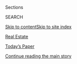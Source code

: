 <div id="app">

<div>

<div class="NYTAppHideMasthead css-zz1s19 e1suatyy0">

<div class="section css-ui9rw0 e1suatyy2">

<div class="css-11hrj97 er09x8g0">

<div class="css-6n7j50">

</div>

<span class="css-1dv1kvn">Sections</span>

<div class="css-10488qs">

<span class="css-1dv1kvn">SEARCH</span>

</div>

[Skip to content](#site-content)[Skip to site index](#site-index)

</div>

<div id="masthead-section-label" class="css-1fnb9ct eaxe0e00">

[Real
Estate](https://www.nytimes3xbfgragh.onion/section/realestate)

</div>

<div class="css-10698na e1huz5gh0">

</div>

</div>

<div id="masthead-bar-one" class="section hasLinks css-15hmgas e1csuq9d3">

<div class="css-uqyvli e1csuq9d0">

</div>

<div class="css-1uqjmks e1csuq9d1">

</div>

<div class="css-9e9ivx">

[](https://myaccount.nytimes3xbfgragh.onion/auth/login?response_type=cookie&client_id=vi)

</div>

<div class="css-1bvtpon e1csuq9d2">

[Today’s Paper](https://www.nytimes3xbfgragh.onion/section/todayspaper)

</div>

</div>

</div>

</div>

<div data-aria-hidden="false">

<div id="site-content" data-role="main">

<div class="css-1ffjgkm">

</div>

<div id="top-wrapper" class="css-15p45cc eaca97t0" type="top">

<div id="top-slug" class="css-19x0jxb eaca97t1" hidden="">

Advertisement

</div>

[Continue reading the main
story](#after-top)

<div class="ad top-wrapper" style="text-align:center;height:100%;display:block;min-height:90px">

<div id="top" class="place-ad" data-position="top" data-size-key="top">

</div>

</div>

<div id="after-top">

</div>

</div>

<div id="collection-realestate" class="section css-15h4p1b e9abtgs0">

<div class="css-1j21atc e1svk9qx1">

<div class="css-fmiefx e1svk9qx2">

<div class="css-1hk7r2m eu54l5x0">

<div id="sponsor-wrapper" class="css-7a1pgi eaca97t0" type="sponsor" hidden="">

<div id="sponsor-slug" class="css-1l4mleb eaca97t1" hidden="">

Supported by

</div>

[Continue reading the main
story](#after-sponsor)

<div id="sponsor" class="ad sponsor-wrapper" style="text-align:left;height:100%;display:block">

</div>

<div id="after-sponsor">

</div>

</div>

</div>

</div>

<div class="css-nfcc9b e1svk9qx3">

<div class="css-vl9dhg e1svk9qx5">

<div class="css-1nrhkj6 e1svk9qx6">

# Real Estate

<div class="follow-button-placeholder" data-collection-id="">

</div>

</div>

</div>

</div>

</div>

1.  [The High End](/realestate/the-high-end)
2.  [Find A Home](/real-estate/find-a-home)
3.  [Buy](/real-estate/homes-for-sale)
4.  [Rent](/real-estate/homes-for-rent)
5.  [Mortgage Calculator](/real-estate/mortgage-calculator)
6.  [Your Real Estate](/real-estate/my-real-estate)
7.  [List A
Home](https://nytimesads.gtspayments.com/)

<div class="css-4svvz1 ekkqrpp0">

<div id="collection-highlights-container" class="section css-18l1u7x e46isfb1">

<div class="css-gfgt40 ekkqrpp1">

## Highlights

1.  ![<span class="css-1nk1g0h e1oaj3zl2"><span class="css-1dv1kvn">Credit</span>Rob
    Dobi</span>](https://static01.graylady3jvrrxbe.onion/images/2020/09/06/realestate/06moving-coronawalk/06moving-coronawalk-videoLarge.jpg)
    
    <div class="css-10wtrbd">
    
    <div class="css-1dqkjed">
    
    [![](https://static01.graylady3jvrrxbe.onion/images/2020/09/06/realestate/06moving-coronawalk/06moving-coronawalk-thumbStandard.jpg)](/2020/09/04/realestate/nyc-office-move-closer.html)
    
    </div>
    
    ## [As Some New Yorkers Flee, Others Move Closer to the Office](/2020/09/04/realestate/nyc-office-move-closer.html)
    
    For workers who are required to be on-site, fear of public
    transportation has spurred a wave of demand for homes within walking
    distance of their
    jobs.
    
    <span class="css-me3p27"></span><span class="css-1dydysp e4e4i5l3"></span><span class="css-9voj2j">By
    <span class="css-1baulvz last-byline" itemprop="name">Joyce
    Cohen</span></span>
    
    </div>

2.  ![<span class="css-1nk1g0h e1oaj3zl2"><span class="css-1dv1kvn">Credit</span>September
    Dawn Bottoms/The New York
    Times</span>](https://static01.graylady3jvrrxbe.onion/images/2020/09/04/realestate/04bigticket4/merlin_176456073_11bb52b6-9c0b-4da6-847d-03dfabffda5d-jumbo.jpg)
    
    <div class="css-10wtrbd">
    
    <div class="css-1dqkjed">
    
    [![](https://static01.graylady3jvrrxbe.onion/images/2020/09/04/realestate/04bigticket4/04bigticket4-thumbStandard.jpg)](/2020/09/04/realestate/iranian-princess-townhouse-nyc-sales.html)
    
    </div>
    
    ### big ticket
    
    ## [The Manhattan Home of an Iranian Princess Finally Sells](/2020/09/04/realestate/iranian-princess-townhouse-nyc-sales.html)
    
    The seven-story brick and limestone mansion at 29 Beekman Place was
    bought by a real estate company for $11.5 million, a fraction of its
    original asking
    price.
    
    <span class="css-me3p27"></span><span class="css-1dydysp e4e4i5l3"></span><span class="css-9voj2j">By
    <span class="css-1baulvz last-byline" itemprop="name">Vivian
    Marino</span></span>
    
    </div>

3.  1.  ![<span class="css-1nk1g0h e1oaj3zl2"><span class="css-1dv1kvn">Credit</span>Josh
        Ritchie for The New York
        Times</span>](https://static01.graylady3jvrrxbe.onion/images/2020/09/06/realestate/01Florida4/01Florida4-videoLarge.jpg)
        
        <div class="css-10wtrbd">
        
        ## [Florida Attracts More Northerners](/2020/09/04/realestate/moving-to-florida.html)
        
        <div class="css-ajkwsy">
        
        [![](https://static01.graylady3jvrrxbe.onion/images/2020/09/06/realestate/01Florida4/01Florida4-thumbStandard.jpg)](/2020/09/04/realestate/moving-to-florida.html)
        
        </div>
        
        Since the beginning of the pandemic, home sales in parts of the
        Sunshine State have more than
        doubled.
        
        <span class="css-me3p27"></span><span class="css-1dydysp e4e4i5l3"></span><span class="css-9voj2j">By
        <span class="css-1baulvz last-byline" itemprop="name">Marcelle
        Sussman
        Fischler</span></span>
        
        </div>
    
    2.  ![<span class="css-1nk1g0h e1oaj3zl2"><span class="css-1dv1kvn">Credit</span>Hilary
        Swift for The New York
        Times</span>](https://static01.graylady3jvrrxbe.onion/images/2020/09/06/realestate/06hunt-Galvin10/merlin_176418720_9f09f9ef-431e-49c3-8ed9-b074d5cc96d6-videoLarge.jpg)
        
        <div class="css-10wtrbd">
        
        ### The Hunt
        
        ## [They Wanted Some Private Outdoor Space in Williamsburg. But Where Is the Best Place to Find It?](/interactive/2020/09/03/realestate/03hunt-galvin.html)
        
        <div class="css-ajkwsy">
        
        [![](https://static01.graylady3jvrrxbe.onion/images/2020/09/06/realestate/06hunt-Galvin10/06hunt-Galvin10-thumbStandard.jpg)](/interactive/2020/09/03/realestate/03hunt-galvin.html)
        
        </div>
        
        For their first purchase together, a couple searched their old
        Brooklyn neighborhood for a little fresh air — and maybe a
        second bedroom. Which of these options would you
        choose?
        
        <span class="css-me3p27"></span><span class="css-1dydysp e4e4i5l3"></span><span class="css-9voj2j">By
        <span class="css-1baulvz last-byline" itemprop="name">Joyce
        Cohen</span></span>
        
        </div>

</div>

<div class="css-1xdhyk6 e46isfb0">

<div class="css-zk12ih ef6si7p0">

1.  ![<span class="css-1hhnwbi e1oaj3zl2"><span class="css-1dv1kvn">Credit</span>Brittainy
    Newman for The New York
    Times</span>](https://static01.graylady3jvrrxbe.onion/images/2020/09/03/multimedia/00xp-virus-nesting-pix1/00xp-virus-nesting-pix1-videoLarge-v2.jpg)
    
    <div class="css-10wtrbd">
    
    ## [They’re Stuck at Home, So They’re Making Home a Sanctuary](/2020/09/04/business/coronavirus-home-upgrades.html)
    
    With few places to go or reasons to spend, those lucky enough to be
    employed remotely are upgrading their surroundings. The impulse
    comes with
    guilt.
    
    <span class="css-me3p27"></span><span class="css-1dydysp e4e4i5l3"></span><span class="css-9voj2j">By
    <span class="css-1baulvz" itemprop="name">Maria Cramer</span> and
    <span class="css-1baulvz last-byline" itemprop="name">Aimee
    Ortiz</span></span>
    
    </div>

2.  ### On the Market
    
    ![<span class="css-1hhnwbi e1oaj3zl2"><span class="css-1dv1kvn">Credit</span>Katherine
    Marks for The New York
    Times</span>](https://static01.graylady3jvrrxbe.onion/images/2020/09/06/realestate/03OTM-NYC-slide-OMTT/03OTM-NYC-slide-OMTT-videoLarge.jpg)
    
    <div class="css-10wtrbd">
    
    ## [Homes for Sale in Brooklyn, Queens and Manhattan](/2020/09/03/realestate/homes-for-sale-in-brooklyn-queens-and-manhattan.html)
    
    This week’s properties are in Bedford-Stuyvesant, Woodside and Kips
    Bay.
    
    <span class="css-me3p27"></span><span class="css-1dydysp e4e4i5l3"></span><span class="css-9voj2j">By
    <span class="css-1baulvz last-byline" itemprop="name">Stefanos
    Chen</span></span>
    
    </div>

3.  ### On the Market
    
    ![<span class="css-1hhnwbi e1oaj3zl2"><span class="css-1dv1kvn">Credit</span>Tony
    Cenicola/The New York
    Times</span>](https://static01.graylady3jvrrxbe.onion/images/2020/09/03/realestate/03OTM-REG-slide-C3E0/03OTM-REG-slide-C3E0-videoLarge.jpg)
    
    <div class="css-10wtrbd">
    
    ## [Homes for Sale in New York and New Jersey](/2020/09/03/realestate/homes-for-sale-in-new-york-and-new-jersey.html)
    
    This week’s properties are five-bedroom homes in Cranbury, N.J., and
    New Rochelle,
    N.Y.
    
    <span class="css-me3p27"></span><span class="css-1dydysp e4e4i5l3"></span><span class="css-9voj2j">By
    <span class="css-1baulvz" itemprop="name">Jill P. Capuzzo</span> and
    <span class="css-1baulvz last-byline" itemprop="name">Anne
    Mancuso</span></span>
    
    </div>

4.  ### IN THE GARDEN
    
    ![<span class="css-1hhnwbi e1oaj3zl2"><span class="css-1dv1kvn">Credit</span>Margaret
    Roach</span>](https://static01.graylady3jvrrxbe.onion/images/2020/08/31/realestate/02garden1/oakImage-1598907215212-videoLarge.jpg)
    
    <div class="css-10wtrbd">
    
    ## [With Summer Nearly Over, It’s Time to Think About Houseplants](/2020/09/02/realestate/houseplants-fall.html)
    
    Here’s our best advice on what to buy and how to care for it during
    the hunker-down season ahead. (Hint: Ignore social
    media.)
    
    <span class="css-me3p27"></span><span class="css-1dydysp e4e4i5l3"></span><span class="css-9voj2j">By
    <span class="css-1baulvz last-byline" itemprop="name">Margaret
    Roach</span></span>
    
    </div>

5.  ### Guide
    
    ![<span class="css-1hhnwbi e1oaj3zl2"><span class="css-1dv1kvn">Credit</span>Yasu
    +
    Junko</span>](https://static01.graylady3jvrrxbe.onion/images/2019/04/16/autossell/serene-home_promo/serene-home_promo-videoLarge.jpg)
    
    <div class="css-10wtrbd">
    
    ## [How to Create a Serene Home](/interactive/2019/05/15/smarter-living/serene-home.html)
    
    Home should be relaxing, calming, an oasis. We’ll help you get
    there.
    
    <span class="css-me3p27"></span><span class="css-1dydysp e4e4i5l3"></span><span class="css-9voj2j">By
    <span class="css-1baulvz last-byline" itemprop="name">Tim
    McKeough</span></span>
    
    </div>

</div>

</div>

<div class="css-1xdhyk6 e46isfb0">

<div class="css-zk12ih ef6si7p0">

1.  ### Calculator
    
    ![<span class="css-1hhnwbi e1oaj3zl2"><span class="css-1dv1kvn">Credit</span></span>](https://static01.graylady3jvrrxbe.onion/images/2020/09/03/realestate/03calculator-1598975425642/03calculator-1598975425642-videoLarge-v2.png)
    
    <div class="css-10wtrbd">
    
    ## [What’s With All the No-Fee Apartments in New York City?](/2020/09/03/realestate/no-fee-apartments-new-york-city-coronavirus.html)
    
    As rents fall and vacancies climb, the fees charged by brokers are
    being waived more
    often.
    
    <span class="css-me3p27"></span><span class="css-1dydysp e4e4i5l3"></span><span class="css-9voj2j">By
    <span class="css-1baulvz last-byline" itemprop="name">Michael
    Kolomatsky</span></span>
    
    </div>

2.  ![<span class="css-1hhnwbi e1oaj3zl2"><span class="css-1dv1kvn">Credit</span>Jim
    Wilson/The New York
    Times</span>](https://static01.graylady3jvrrxbe.onion/images/2020/09/04/upshot/03up-eviction-print/merlin_175674135_099e4852-aa11-45c3-9a52-ace78c91a1b7-videoLarge.jpg)
    
    <div class="css-10wtrbd">
    
    ## [Why an Eviction Ban Alone Won’t Prevent a Housing Crisis](/2020/09/03/upshot/eviction-moratarium-rent-crisis.html)
    
    Renters receive more relief, but there’s a looming problem for
    landlords, especially those who own just a few
    properties.
    
    <span class="css-me3p27"></span><span class="css-1dydysp e4e4i5l3"></span><span class="css-9voj2j">By
    <span class="css-1baulvz last-byline" itemprop="name">Emily
    Badger</span></span>
    
    </div>

3.  ### International real estate
    
    ![<span class="css-1hhnwbi e1oaj3zl2"><span class="css-1dv1kvn">Credit</span>Cular
    Estates
    Ltd.</span>](https://static01.graylady3jvrrxbe.onion/images/2020/09/02/realestate/02IHH-CYPRUS-slide-WEDX/02IHH-CYPRUS-slide-WEDX-videoLarge.jpg)
    
    <div class="css-10wtrbd">
    
    ## [House Hunting on Cyprus: Your Own Little Water Park for $3.3 Million](/2020/09/02/realestate/cyprus-real-estate.html)
    
    The island nation has avoided the worst of the coronavirus pandemic,
    but its housing market may stagnate until tourists
    return.
    
    <span class="css-me3p27"></span><span class="css-1dydysp e4e4i5l3"></span><span class="css-9voj2j">By
    <span class="css-1baulvz last-byline" itemprop="name">Alison
    Gregor</span></span>
    
    </div>

4.  ### What you Get
    
    ![<span class="css-1hhnwbi e1oaj3zl2"><span class="css-1dv1kvn">Credit</span>Hommati
    \#145</span>](https://static01.graylady3jvrrxbe.onion/images/2020/09/06/realestate/02WYG-slide-M9TY/02WYG-slide-M9TY-videoLarge.jpg)
    
    <div class="css-10wtrbd">
    
    ## [$260,000 Homes in Ohio, Maine and Colorado](/2020/09/02/realestate/260000-homes-in-ohio-maine-and-colorado.html)
    
    A circa-1900 cottage in Columbus, a Second Empire-style house in
    Calais and a two-bedroom condominium in
    Denver.
    
    <span class="css-me3p27"></span><span class="css-1dydysp e4e4i5l3"></span><span class="css-9voj2j">By
    <span class="css-1baulvz last-byline" itemprop="name">Julie
    Lasky</span></span>
    
    </div>

5.  ### Living in
    
    ![<span class="css-1hhnwbi e1oaj3zl2"><span class="css-1dv1kvn">Credit</span>Hiroko
    Masuike/The New York
    Times</span>](https://static01.graylady3jvrrxbe.onion/images/2020/09/06/realestate/02LIVING-TRIBECA-slide-UD3L/02LIVING-TRIBECA-slide-UD3L-videoLarge.jpg)
    
    <div class="css-10wtrbd">
    
    ## [TriBeCa: Cobblestone Streets and Multimillion-Dollar Homes](/2020/09/02/realestate/living-in-tribeca.html)
    
    Neighborhood residents call it Triburbia, for its resemblance to a
    close-knit suburb in the city — but one that few can
    afford.
    
    <span class="css-me3p27"></span><span class="css-1dydysp e4e4i5l3"></span><span class="css-9voj2j">By
    <span class="css-1baulvz last-byline" itemprop="name">Aileen
    Jacobson</span></span>
    
    </div>

</div>

</div>

</div>

<div id="mid1-wrapper" class="css-1mn4oms eaca97t0" type="rank">

<div id="mid1-slug" class="css-1tag3rd eaca97t1">

Advertisement

</div>

[Continue reading the main
story](#after-mid1)

<div id="mid1" class="ad mid1-wrapper" style="text-align:center;height:100%;display:block">

</div>

<div id="after-mid1">

</div>

</div>

<div class="section 5-band css-jhqenn ep7jkp60">

## [Ask Real Estate](/column/ask-real-estate)

[More in Ask Real Estate
    »](/column/ask-real-estate)

1.  ![<span class="css-1hhnwbi e1oaj3zl2"><span class="css-1dv1kvn">Credit</span>Nadia
    Pillon</span>](https://static01.graylady3jvrrxbe.onion/images/2020/09/06/realestate/06ASK/06ASK-videoLarge.jpg)
    
    <div class="css-10wtrbd">
    
    ## [When Did the Suburbs Get so LOUD?](/2020/09/05/realestate/noise-suburbs-leaf-blower-.html)
    
    Several municipalities around New York have urged homeowners to
    limit the use of noisy landscaping equipment because their neighbors
    are home during the
    pandemic.
    
    <span class="css-me3p27"></span><span class="css-1dydysp e4e4i5l3"></span><span class="css-9voj2j">By
    <span class="css-1baulvz last-byline" itemprop="name">Ronda
    Kaysen</span></span>
    
    </div>

2.  ![<span class="css-1hhnwbi e1oaj3zl2"><span class="css-1dv1kvn">Credit</span>Nadia
    Pillon</span>](https://static01.graylady3jvrrxbe.onion/images/2020/08/30/realestate/30Ask-illo/30Ask-illo-videoLarge.jpg)
    
    <div class="css-10wtrbd">
    
    ## [Deciding Who Gets to Live in the Family Home During a Divorce](/2020/08/29/realestate/divorce-keeping-the-house.html)
    
    A long-term plan for separate lives is the wisest choice for all
    parties.
    
    <span class="css-me3p27"></span><span class="css-1dydysp e4e4i5l3"></span><span class="css-9voj2j">By
    <span class="css-1baulvz last-byline" itemprop="name">Ronda
    Kaysen</span></span>
    
    </div>

3.  ![<span class="css-1hhnwbi e1oaj3zl2"><span class="css-1dv1kvn">Credit</span>Nadia
    Pillon</span>](https://static01.graylady3jvrrxbe.onion/images/2020/08/23/realestate/22Ask-illo/22Ask-illo-videoLarge.jpg)
    
    <div class="css-10wtrbd">
    
    ## [I’ve Been Away From My Apartment for Months. What Happens Now?](/2020/08/22/realestate/covid-rental-apartment.html)
    
    Courts have long held that tenants can stay away from their
    apartments for extended periods because of health reasons. But don’t
    neglect your
    home.
    
    <span class="css-me3p27"></span><span class="css-1dydysp e4e4i5l3"></span><span class="css-9voj2j">By
    <span class="css-1baulvz last-byline" itemprop="name">Ronda
    Kaysen</span></span>
    
    </div>

4.  ![<span class="css-1hhnwbi e1oaj3zl2"><span class="css-1dv1kvn">Credit</span>Nadia
    Pillon</span>](https://static01.graylady3jvrrxbe.onion/images/2020/08/16/realestate/15Ask/15Ask-videoLarge.jpg)
    
    <div class="css-10wtrbd">
    
    ## [Can Co-ops Fine Residents for Not Wearing Masks?](/2020/08/15/realestate/coop-fine-face-mask.html)
    
    Some buildings are playing hardball when it comes to enforcing
    pandemic rules. But how much power do they really
    have?
    
    <span class="css-me3p27"></span><span class="css-1dydysp e4e4i5l3"></span><span class="css-9voj2j">By
    <span class="css-1baulvz last-byline" itemprop="name">Ronda
    Kaysen</span></span>
    
    </div>

5.  ![<span class="css-1hhnwbi e1oaj3zl2"><span class="css-1dv1kvn">Credit</span>Nadia
    Pillon</span>](https://static01.graylady3jvrrxbe.onion/images/2020/08/09/realestate/09ASK/09ASK-videoLarge-v2.jpg)
    
    <div class="css-10wtrbd">
    
    ## [It’s Neighbor vs. Neighbor in a Co-op. Who Wins?](/2020/08/08/realestate/neighbor-complaints-co-ops.html)
    
    Co-op boards do not like to get in the middle of resident disputes.
    But if one shareholder is tormenting another, the issue must be
    addressed.
    
    <span class="css-me3p27"></span><span class="css-1dydysp e4e4i5l3"></span><span class="css-9voj2j">By
    <span class="css-1baulvz last-byline" itemprop="name">Ronda
    Kaysen</span></span>
    
    </div>

</div>

<div class="section 5-band css-jhqenn ep7jkp60">

## [Living In](/column/living-in)

[More in Living In
    »](/column/living-in)

1.  ![<span class="css-1hhnwbi e1oaj3zl2"><span class="css-1dv1kvn">Credit</span>Karsten
    Moran for The New York
    Times</span>](https://static01.graylady3jvrrxbe.onion/images/2020/08/05/realestate/05LIVING-GREENWOODHEIGHTS-slide-GQMA/05LIVING-GREENWOODHEIGHTS-slide-GQMA-videoLarge.jpg)
    
    <div class="css-10wtrbd">
    
    ## [Greenwood Heights, Brooklyn: Open Space and Room to Breathe](/2020/08/05/realestate/greenwood-heights-brooklyn.html)
    
    The neighborhood around the Green-Wood Cemetery is known for being
    ‘spacious and airy’ — an appealing quality in the age of
    coronavirus.
    
    <span class="css-me3p27"></span><span class="css-1dydysp e4e4i5l3"></span><span class="css-9voj2j">By
    <span class="css-1baulvz last-byline" itemprop="name">Andrew
    Cotto</span></span>
    
    </div>

2.  ![<span class="css-1hhnwbi e1oaj3zl2"><span class="css-1dv1kvn">Credit</span>Lauren
    Lancaster for The New York
    Times</span>](https://static01.graylady3jvrrxbe.onion/images/2020/08/19/realestate/19LIVING-LITCHFIELD-slide-8M4V/19LIVING-LITCHFIELD-slide-8M4V-videoLarge.jpg)
    
    <div class="css-10wtrbd">
    
    ## [Litchfield, Conn.: Old-Fashioned and Pastoral](/2020/08/19/realestate/litchfield-connecticut.html)
    
    Prices are up in this rural town, where “the Covid stampede has
    gobbled up a lot of
    inventory.”
    
    <span class="css-me3p27"></span><span class="css-1dydysp e4e4i5l3"></span><span class="css-9voj2j">By
    <span class="css-1baulvz last-byline" itemprop="name">C. J.
    Hughes</span></span>
    
    </div>

3.  ![<span class="css-1hhnwbi e1oaj3zl2"><span class="css-1dv1kvn">Credit</span>Tony
    Cenicola/The New York
    Times</span>](https://static01.graylady3jvrrxbe.onion/images/2020/07/05/realestate/01LIVING-MAHOPAC-slide-B4FK/01LIVING-MAHOPAC-slide-B4FK-videoLarge.jpg)
    
    <div class="css-10wtrbd">
    
    ## [Mahopac, N.Y.: A ‘Bedroom Community’ With an Elegant Past](/2020/07/01/realestate/mahopac-ny-a-bedroom-community-with-an-elegant-past.html)
    
    If living in the Putnam County hamlet feels like being on vacation,
    that’s no accident: It was developed in the 19th century as a summer
    resort.
    
    <span class="css-me3p27"></span><span class="css-1dydysp e4e4i5l3"></span><span class="css-9voj2j">By
    <span class="css-1baulvz last-byline" itemprop="name">Susan
    Hodara</span></span>
    
    </div>

4.  ![<span class="css-1hhnwbi e1oaj3zl2"><span class="css-1dv1kvn">Credit</span>Laura
    Moss for The New York
    Times</span>](https://static01.graylady3jvrrxbe.onion/images/2020/08/30/realestate/26LIVING-HOLMDEL-slide-O0V7/26LIVING-HOLMDEL-slide-O0V7-videoLarge.jpg)
    
    <div class="css-10wtrbd">
    
    ## [Holmdel, N.J.: A Friendly Community ‘Full of Peace and Quiet’](/2020/08/26/realestate/holmdel-nj.html)
    
    With plenty of open space, the Monmouth County township is
    attracting city buyers — and inventory is at ‘a record
    low.’
    
    <span class="css-me3p27"></span><span class="css-1dydysp e4e4i5l3"></span><span class="css-9voj2j">By
    <span class="css-1baulvz last-byline" itemprop="name">Jill P.
    Capuzzo</span></span>
    
    </div>

</div>

<div id="mid2-wrapper" class="css-1mn4oms eaca97t0" type="rank">

<div id="mid2-slug" class="css-1tag3rd eaca97t1">

Advertisement

</div>

[Continue reading the main
story](#after-mid2)

<div id="mid2" class="ad mid2-wrapper" style="text-align:center;height:100%;display:block">

</div>

<div id="after-mid2">

</div>

</div>

</div>

<div class="section css-wetq96">

## Featured Properties

<div class="css-qorxi9">

<div class="css-19nxjs3">

<div id="feat1-wrapper" class="css-16far3i eaca97t0" type="feat1">

<div id="feat1-slug" class="css-1tag3rd eaca97t1">

Advertisement

</div>

[Continue reading the main
story](#after-feat1)

<div id="feat1" class="ad feat1-wrapper" style="text-align:center;height:100%;display:block">

</div>

<div id="after-feat1">

</div>

</div>

</div>

<div class="css-19nxjs3">

<div id="feat2-wrapper" class="css-16far3i eaca97t0" type="feat2">

<div id="feat2-slug" class="css-1tag3rd eaca97t1">

Advertisement

</div>

[Continue reading the main
story](#after-feat2)

<div id="feat2" class="ad feat2-wrapper" style="text-align:center;height:100%;display:block">

</div>

<div id="after-feat2">

</div>

</div>

</div>

</div>

</div>

<div class="section css-wetq96">

## Featured Properties

<div class="css-qorxi9">

<div class="css-19nxjs3">

<div id="feat3-wrapper" class="css-16far3i eaca97t0" type="feat3">

<div id="feat3-slug" class="css-1tag3rd eaca97t1">

Advertisement

</div>

[Continue reading the main
story](#after-feat3)

<div id="feat3" class="ad feat3-wrapper" style="text-align:center;height:100%;display:block">

</div>

<div id="after-feat3">

</div>

</div>

</div>

<div class="css-19nxjs3">

<div id="feat4-wrapper" class="css-16far3i eaca97t0" type="feat4">

<div id="feat4-slug" class="css-1tag3rd eaca97t1">

Advertisement

</div>

[Continue reading the main
story](#after-feat4)

<div id="feat4" class="ad feat4-wrapper" style="text-align:center;height:100%;display:block">

</div>

<div id="after-feat4">

</div>

</div>

</div>

</div>

</div>

<div class="css-185go5a e1o5byef0">

<div class="css-15cbhtu">

  - [Latest](#stream-panel)
  - <span class="css-6n7j50">Search</span>
    <div class="control">
    <div class="label-container css-1dv1kvn">
    Search
    </div>
    <div class="css-wm4t3d">
    **<span id="clear-search-input" class="css-1dv1kvn">Clear this text
    input</span>
    </div>
    </div>
    <span class="css-1iovbfw"></span>

<div id="stream-panel" class="section css-8msx5b e1jz0cab1">

<div class="css-13mho3u">

1.  
    
    <div class="css-1cp3ece">
    
    <div class="css-1l4spti">
    
    [](/2020/09/08/realestate/farming-hudson-valley.html)
    
    <div class="css-79elbk">
    
    ![](https://static01.graylady3jvrrxbe.onion/images/2020/09/08/realestate/08LOCATION-ORANGE-slide-51W9/08LOCATION-ORANGE-slide-51W9-thumbWide.jpg?quality=75&auto=webp&disable=upscale)
    
    </div>
    
    ### <span class="css-m70j1g">On Location</span>
    
    ## Their Dream Was a Working Farm (But They Weren’t Farmers)
    
    So one urban couple had a brainstorm: Why not build a house they
    could share with farmers just starting out, on land that could be
    farmed?
    
    <div class="css-1nqbnmb ea5icrr0">
    
    By <span class="css-1n7hynb">Tim
    McKeough</span>
    
    </div>
    
    </div>
    
    <div class="css-1lc2l26 e1xfvim33">
    
    </div>
    
    </div>

2.  
    
    <div class="css-1cp3ece">
    
    <div class="css-1l4spti">
    
    [](/slideshow/2020/09/08/realestate/a-two-family-farm-in-upstate-new-york.html)
    
    <div class="css-79elbk">
    
    ![](https://static01.graylady3jvrrxbe.onion/images/2020/09/08/realestate/08LOCATION-ORANGE-slide-51W9/08LOCATION-ORANGE-slide-51W9-thumbWide.jpg?quality=75&auto=webp&disable=upscale)
    
    </div>
    
    ## A Two-Family Farm in Upstate New York
    
    One urban couple had a brainstorm: Why not build a house they could
    share with farmers just starting out, on land that could be
    farmed?
    
    <div class="css-1nqbnmb ea5icrr0">
    
    </div>
    
    </div>
    
    <div class="css-1lc2l26 e1xfvim33">
    
    </div>
    
    </div>

3.  
    
    <div class="css-1cp3ece">
    
    <div class="css-1l4spti">
    
    [](/2020/09/07/realestate/430000-homes-in-california.html)
    
    <div class="css-79elbk">
    
    ![](https://static01.graylady3jvrrxbe.onion/images/2020/09/07/realestate/07WYG-CA-slide-LR89/07WYG-CA-slide-LR89-thumbWide.jpg?quality=75&auto=webp&disable=upscale)
    
    </div>
    
    ### <span class="css-m70j1g">What you Get</span>
    
    ## $430,000 Homes in California
    
    A three-bedroom condo in La Quinta, a one-bedroom condo in Marin
    County and a remodeled ranch house in the foothills of the Sierra
    Nevada mountains.
    
    <div class="css-1nqbnmb ea5icrr0">
    
    By <span class="css-1n7hynb">Angela
    Serratore</span>
    
    </div>
    
    </div>
    
    <div class="css-1lc2l26 e1xfvim33">
    
    </div>
    
    </div>

4.  
    
    <div class="css-1cp3ece">
    
    <div class="css-1l4spti">
    
    [](/slideshow/2020/09/07/realestate/what-you-get-for-430000-in-california.html)
    
    <div class="css-79elbk">
    
    ![](https://static01.graylady3jvrrxbe.onion/images/2020/09/07/realestate/07WYG-CA-slide-LR89/07WYG-CA-slide-LR89-thumbWide.jpg?quality=75&auto=webp&disable=upscale)
    
    </div>
    
    ## What You Get for $430,000 in California
    
    A three-bedroom condo in La Quinta, a one-bedroom condo in Marin
    County and a remodeled ranch house in the foothills of the Sierra
    Nevada
    mountains.
    
    <div class="css-1nqbnmb ea5icrr0">
    
    </div>
    
    </div>
    
    <div class="css-1lc2l26 e1xfvim33">
    
    </div>
    
    </div>

5.  
    
    <div class="css-1cp3ece">
    
    <div class="css-1l4spti">
    
    [](/2020/09/07/realestate/shopping-for-compact-lounge-chairs.html)
    
    <div class="css-79elbk">
    
    ![](https://static01.graylady3jvrrxbe.onion/images/2020/09/03/realestate/07shopping1/07shopping1-thumbWide.jpg?quality=75&auto=webp&disable=upscale)
    
    </div>
    
    ### <span class="css-m70j1g">Shopping Guide</span>
    
    ## Shopping for Compact Lounge Chairs
    
    Because a lounge chair doesn’t have to be huge to be comfortable or
    good-looking.
    
    <div class="css-1nqbnmb ea5icrr0">
    
    By <span class="css-1n7hynb">Tim
    McKeough</span>
    
    </div>
    
    </div>
    
    <div class="css-1lc2l26 e1xfvim33">
    
    </div>
    
    </div>

6.  
    
    <div class="css-1cp3ece">
    
    <div class="css-1l4spti">
    
    [](/2020/09/06/realestate/homes-that-sold-for-around-575000.html)
    
    <div class="css-79elbk">
    
    ![](https://static01.graylady3jvrrxbe.onion/images/2020/09/06/realestate/06selling-CONN/oakImage-1598272809023-thumbWide.jpg?quality=75&auto=webp&disable=upscale)
    
    </div>
    
    ### <span class="css-m70j1g">What’s selling now</span>
    
    ## Homes That Sold for Around $575,000
    
    Recent residential sales in New York City and the region.
    
    <div class="css-1nqbnmb ea5icrr0">
    
    By <span class="css-1n7hynb">C. J.
    Hughes</span>
    
    </div>
    
    </div>
    
    <div class="css-1lc2l26 e1xfvim33">
    
    </div>
    
    </div>

7.  
    
    <div class="css-1cp3ece">
    
    <div class="css-1l4spti">
    
    [](/2020/09/05/nyregion/gene-norman-dead.html)
    
    <div class="css-79elbk">
    
    ![](https://static01.graylady3jvrrxbe.onion/images/2020/09/07/obituaries/03Norman1/03Norman1-thumbWide.jpg?quality=75&auto=webp&disable=upscale)
    
    </div>
    
    ## Gene Norman, Who Helped Landmark Broadway Theaters, Dies at 85
    
    As chairman of New York’s preservation commission, he also oversaw
    the preservation of St. Bartholomew’s Church, the Coney Island
    Cyclone and Ladies’ Mile.
    
    <div class="css-1nqbnmb ea5icrr0">
    
    By <span class="css-1n7hynb">Sam
    Roberts</span>
    
    </div>
    
    </div>
    
    <div class="css-1lc2l26 e1xfvim33">
    
    </div>
    
    </div>

8.  
    
    <div class="css-1cp3ece">
    
    <div class="css-1l4spti">
    
    [](/slideshow/2020/09/03/realestate/on-the-market-in-the-new-york-region.html)
    
    <div class="css-79elbk">
    
    ![](https://static01.graylady3jvrrxbe.onion/images/2020/09/03/realestate/03OTM-REG-slide-C3E0/03OTM-REG-slide-C3E0-thumbWide.jpg?quality=75&auto=webp&disable=upscale)
    
    </div>
    
    ## On the Market in the New York Region
    
    This week’s properties are five-bedroom homes in Cranbury, N.J., and
    New Rochelle,
    N.Y.
    
    <div class="css-1nqbnmb ea5icrr0">
    
    </div>
    
    </div>
    
    <div class="css-1lc2l26 e1xfvim33">
    
    </div>
    
    </div>

9.  
    
    <div class="css-1cp3ece">
    
    <div class="css-1l4spti">
    
    [](/slideshow/2020/09/03/realestate/on-the-market-in-new-york-city.html)
    
    <div class="css-79elbk">
    
    ![](https://static01.graylady3jvrrxbe.onion/images/2020/09/06/realestate/03OTM-NYC-slide-OMTT/03OTM-NYC-slide-OMTT-thumbWide.jpg?quality=75&auto=webp&disable=upscale)
    
    </div>
    
    ## On the Market in New York City
    
    This week’s properties are in Bedford-Stuyvesant, Woodside and Kips
    Bay.
    
    <div class="css-1nqbnmb ea5icrr0">
    
    </div>
    
    </div>
    
    <div class="css-1lc2l26 e1xfvim33">
    
    </div>
    
    </div>

10. 
    
    <div class="css-1cp3ece">
    
    <div class="css-1l4spti">
    
    [](/2020/09/02/us/remove-prevent-bats.html)
    
    <div class="css-79elbk">
    
    ![](https://static01.graylady3jvrrxbe.onion/images/2020/08/24/multimedia/00xp-bats/00xp-bats-thumbWide.jpg?quality=75&auto=webp&disable=upscale)
    
    </div>
    
    ## What to Do if a Bat Gets in Your House
    
    “Bats are like people: They panic and can’t calm down,” a researcher
    said. Here’s how you can help safely evict your unexpected visitor.
    
    <div class="css-1nqbnmb ea5icrr0">
    
    By <span class="css-1n7hynb">Christopher Mele</span>
    
    </div>
    
    </div>
    
    <div class="css-1lc2l26 e1xfvim33">
    
    </div>
    
    </div>

<div class="css-13mho3u">

<div class="css-1t62hi8">

<div class="css-1stvaey">

Show
More

<div>

<div style="border:0;clip:rect(0 0 0 0);height:1px;margin:-1px;overflow:hidden;white-space:nowrap;padding:0;width:1px;position:absolute" data-role="log" data-aria-live="assertive">

</div>

<div style="border:0;clip:rect(0 0 0 0);height:1px;margin:-1px;overflow:hidden;white-space:nowrap;padding:0;width:1px;position:absolute" data-role="log" data-aria-live="assertive">

</div>

<div style="border:0;clip:rect(0 0 0 0);height:1px;margin:-1px;overflow:hidden;white-space:nowrap;padding:0;width:1px;position:absolute" data-role="log" data-aria-live="polite">

</div>

<div style="border:0;clip:rect(0 0 0 0);height:1px;margin:-1px;overflow:hidden;white-space:nowrap;padding:0;width:1px;position:absolute" data-role="log" data-aria-live="polite">

</div>

</div>

</div>

</div>

</div>

</div>

<div class="css-g6hk37 supplemental">

<div id="mid3-wrapper" class="css-10wkyv7 eaca97t0" type="lede">

<div id="mid3-slug" class="css-1tag3rd eaca97t1">

Advertisement

</div>

[Continue reading the main
story](#after-mid3)

<div id="mid3" class="ad mid3-wrapper" style="text-align:center;height:100%;display:block;min-height:250px">

</div>

<div id="after-mid3">

</div>

</div>

<div id="mktg-wrapper" class="css-oxle51 eaca97t0" type="mktg">

<div id="mktg-slug" class="css-1tag3rd eaca97t1">

Advertisement

</div>

[Continue reading the main
story](#after-mktg)

<div id="mktg" class="ad mktg-wrapper" style="text-align:center;height:100%;display:block">

</div>

<div id="after-mktg">

</div>

</div>

</div>

</div>

</div>

</div>

</div>

</div>

## Site Index

<div>

</div>

## Site Information Navigation

  - [© <span>2020</span> <span>The New York Times
    Company</span>](https://help.nytimes3xbfgragh.onion/hc/en-us/articles/115014792127-Copyright-notice)

<!-- end list -->

  - [NYTCo](https://www.nytco.com/)
  - [Contact
    Us](https://help.nytimes3xbfgragh.onion/hc/en-us/articles/115015385887-Contact-Us)
  - [Work with us](https://www.nytco.com/careers/)
  - [Advertise](https://nytmediakit.com/)
  - [T Brand Studio](http://www.tbrandstudio.com/)
  - [Your Ad
    Choices](https://www.nytimes3xbfgragh.onion/privacy/cookie-policy#how-do-i-manage-trackers)
  - [Privacy](https://www.nytimes3xbfgragh.onion/privacy)
  - [Terms of
    Service](https://help.nytimes3xbfgragh.onion/hc/en-us/articles/115014893428-Terms-of-service)
  - [Terms of
    Sale](https://help.nytimes3xbfgragh.onion/hc/en-us/articles/115014893968-Terms-of-sale)
  - [Site
    Map](https://spiderbites.nytimes3xbfgragh.onion)
  - [Help](https://help.nytimes3xbfgragh.onion/hc/en-us)
  - [Subscriptions](https://www.nytimes3xbfgragh.onion/subscription?campaignId=37WXW)

</div>

</div>
